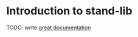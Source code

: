 # Introduction to stand-lib

TODO: write [great documentation](http://jacobian.org/writing/what-to-write/)
